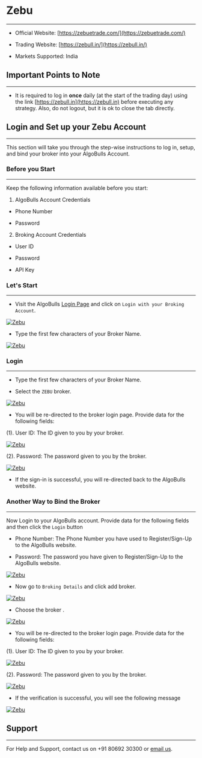 # Zebu
---

* Official Website: [https://zebuetrade.com/](https://zebuetrade.com/)

* Trading Website: [https://zebull.in/](https://zebull.in/)

* Markets Supported: India

## Important Points to Note
---
* It is required to log in **once** daily (at the start of the trading day) using the link [https://zebull.in](https://zebull.in) before executing any strategy. Also, do not logout, but it is ok to close the tab directly.

## Login and Set up your Zebu Account 
---
This section will take you through the step-wise instructions to log in, setup, and bind your broker into your AlgoBulls Account.

### Before you Start
---
Keep the following information available before you start:

1) AlgoBulls Account Credentials

* Phone Number

* Password

2) Broking Account Credentials

* User ID

* Password

* API Key

### Let's Start
---
* Visit the AlgoBulls [Login Page](https://app.algobulls.com/user/login) and click on `Login with your Broking Account`.

[ ![Zebu](imgs/algo_home.png "Click to Enlarge or Ctrl+Click to open in a new Tab") ](imgs/algo_home.png)

* Type the first few characters of your Broker Name.

[ ![Zebu](imgs/zebu/zebu_login.png "Click to Enlarge or Ctrl+Click to open in a new Tab") ](imgs/zebu/zebu_login.png)

### Login
---
* Type the first few characters of your Broker Name.

* Select the `ZEBU` broker.

[ ![Zebu](imgs/zebu/zebu_login.png "Click to Enlarge or Ctrl+Click to open in a new Tab") ](imgs/zebu/zebu_login.png)

* You will be re-directed to the broker login page. Provide data for the following fields:

(1). User ID: The ID given to you by your broker.

[ ![Zebu](imgs/zebu/zebu_2_oauth.png "Click to Enlarge or Ctrl+Click to open in a new Tab") ](imgs/zebu/zebu_2_oauth.png)

(2). Password: The password given to you by the broker.

[ ![Zebu](imgs/zebu/zebu_3_oauth.png "Click to Enlarge or Ctrl+Click to open in a new Tab") ](imgs/zebu/zebu_3_oauth.png)

* If the sign-in is successful, you will re-directed back to the AlgoBulls website.

### Another Way to Bind the Broker
---

Now Login to your AlgoBulls account. Provide data for the following fields and then click the `Login` button

* Phone Number: The Phone Number you have used to Register/Sign-Up to the AlgoBulls website.

* Password: The password you have given to Register/Sign-Up to the AlgoBulls website.

[ ![Zebu](imgs/sign-in-2.png "Click to Enlarge or Ctrl+Click to open in a new Tab") ](imgs/sign-in-2.png)

* Now go to `Broking Details` and click add broker.

[ ![Zebu](imgs/brokingdetails.png "Click to Enlarge or Ctrl+Click to open in a new Tab") ](imgs/brokingdetails.png)

* Choose the broker .

[ ![Zebu](imgs/zebu/zebu.png "Click to Enlarge or Ctrl+Click to open in a new Tab") ](imgs/zebu/zebu.png)

* You will be re-directed to the broker login page. Provide data for the following fields:

(1). User ID: The ID given to you by your broker.

[ ![Zebu](imgs/zebu/zebu_2_oauth.png "Click to Enlarge or Ctrl+Click to open in a new Tab") ](imgs/zebu/zebu_2_oauth.png)

(2). Password: The password given to you by the broker.

[ ![Zebu](imgs/zebu/zebu_3_oauth.png "Click to Enlarge or Ctrl+Click to open in a new Tab") ](imgs/zebu/zebu_3_oauth.png)

* If the verification is successful, you will see the following message

[ ![Zebu](imgs/success_login.png "Click to Enlarge or Ctrl+Click to open in a new Tab") ](imgs/success_login.png)

## Support
---
For Help and Support, contact us on +91 80692 30300 or [email us](mailto:support@algobulls.com).
